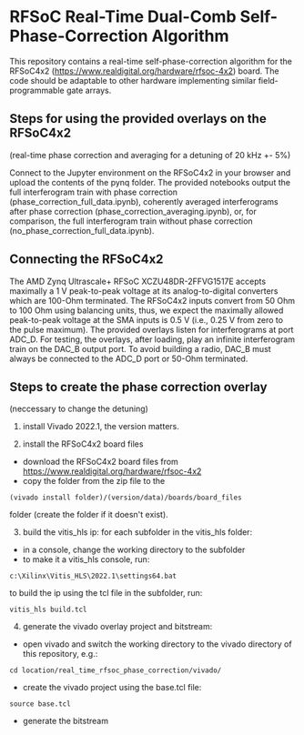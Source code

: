 
# RFSoC Real-Time Dual-Comb Self-Phase-Correction Algorithm
This repository contains a real-time self-phase-correction algorithm for the RFSoC4x2 (https://www.realdigital.org/hardware/rfsoc-4x2) board.
The code should be adaptable to other hardware implementing similar field-programmable gate arrays.

## Steps for using the provided overlays on the RFSoC4x2
(real-time phase correction and averaging for a detuning of 20 kHz +- 5%)

Connect to the Jupyter environment on the RFSoC4x2 in your browser and upload the contents of the pynq folder.
The provided notebooks output the full interferogram train with phase correction (phase_correction_full_data.ipynb), coherently averaged interferograms after phase correction (phase_correction_averaging.ipynb), or, for comparison, the full interferogram train without phase correction (no_phase_correction_full_data.ipynb).

## Connecting the RFSoC4x2
The AMD Zynq Ultrascale+ RFSoC XCZU48DR-2FFVG1517E accepts maximally a 1 V peak-to-peak voltage at its analog-to-digital converters which are 100-Ohm terminated. 
The RFSoC4x2 inputs convert from 50 Ohm to 100 Ohm using balancing units, thus, we expect the maximally allowed peak-to-peak voltage at the SMA inputs is 0.5 V (i.e., 0.25 V from zero to the pulse maximum).
The provided overlays listen for interferograms at port ADC_D. For testing, the overlays, after loading, play an infinite interferogram train on the DAC_B output port. To avoid building a radio, DAC_B must always be connected to the ADC_D port or 50-Ohm terminated.

## Steps to create the phase correction overlay
(neccessary to change the detuning)

1. install Vivado 2022.1, the version matters.

2. install the RFSoC4x2 board files
- download the RFSoC4x2 board files from https://www.realdigital.org/hardware/rfsoc-4x2
- copy the folder from the zip file to the
```
(vivado install folder)/(version/data)/boards/board_files
```
folder (create the folder if it doesn't exist).

3. build the vitis_hls ip: for each subfolder in the vitis_hls folder:
- in a console, change the working directory to the subfolder
- to make it a vitis_hls console, run:
```
c:\Xilinx\Vitis_HLS\2022.1\settings64.bat
```
to build the ip using the tcl file in the subfolder, run:
```
vitis_hls build.tcl
```

4. generate the vivado overlay project and bitstream:
- open vivado and switch the working directory to the vivado directory of this repository, e.g.:
```
cd location/real_time_rfsoc_phase_correction/vivado/
```
- create the vivado project using the base.tcl file:
```
source base.tcl
```
- generate the bitstream
